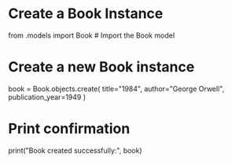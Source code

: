 # Create a Book Instance

from .models import Book  # Import the Book model

# Create a new Book instance
book = Book.objects.create(
    title="1984",
    author="George Orwell",
    publication_year=1949
)

# Print confirmation

print("Book created successfully:", book)

